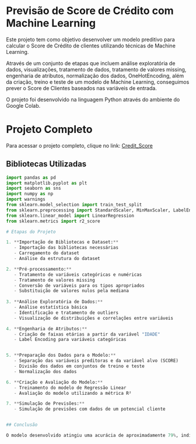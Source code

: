 # Previsão de Score de Crédito com Machine Learning

Este projeto tem como objetivo desenvolver um modelo preditivo para calcular o Score de Crédito de clientes utilizando técnicas de Machine Learning. 

Através de um conjunto de etapas que incluem análise exploratória de dados, visualizações, tratamento de dados, tratamento de valores missing, engenharia de atributos, normalização dos dados, OneHotEncoding, além da criação, treino e teste de um modelo de Machine Learning, conseguimos prever o Score de Clientes baseados nas variáveis de entrada.

O projeto foi desenvolvido na linguagem Python através do ambiente do Google Colab.


# Projeto Completo

Para acessar o projeto completo, clique no link:
[Credit_Score](https://github.com/gaiecks/Credit-Score-Prediction-Using-ML/blob/main/Credit_Score.ipynb)


## Bibliotecas Utilizadas
```python
import pandas as pd
import matplotlib.pyplot as plt
import seaborn as sns
import numpy as np
import warnings
from sklearn.model_selection import train_test_split
from sklearn.preprocessing import StandardScaler, MinMaxScaler, LabelEncoder
from sklearn.linear_model import LinearRegression
from sklearn.metrics import r2_score

# Etapas do Projeto

1. **Importação de Bibliotecas e Dataset:**
   - Importação das bibliotecas necessárias
   - Carregamento do dataset
   - Análise da estrutura do dataset

2. **Pré-processamento:**
   - Tratamento de variáveis categóricas e numéricas
   - Tratamento de valores missing
   - Conversão de variáveis para os tipos apropriados
   - Substituição de valores nulos pela mediana
     
3. **Análise Exploratória de Dados:**
   - Análise estatística básica
   - Identificação e tratamento de outliers
   - Visualização de distribuições e correlações entre variáveis

4. **Engenharia de Atributos:**
   - Criação de faixas etárias a partir da variável "IDADE"
   - Label Encoding para variáveis categóricas


5. **Preparação dos Dados para o Modelo:**
   - Separação das variáveis preditoras e da variável alvo (SCORE)
   - Divisão dos dados em conjuntos de treino e teste
   - Normalização dos dados

6. **Criação e Avaliação do Modelo:**
   - Treinamento do modelo de Regressão Linear
   - Avaliação do modelo utilizando a métrica R²

7. **Simulação de Previsões:**
   - Simulação de previsões com dados de um potencial cliente


## Conclusão

O modelo desenvolvido atingiu uma acurácia de aproximadamente 79%, indicando uma boa capacidade preditiva para o Score de Crédito de clientes. A partir deste ponto, podemos simular diferentes situações ajustando os valores das variáveis de entrada.
